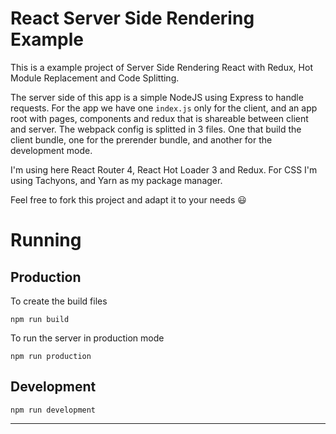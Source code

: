 # React Server Side Rendering Example
This is a example project of Server Side Rendering React with Redux, Hot Module Replacement and Code Splitting.

The server side of this app is a simple NodeJS using Express to handle requests.
For the app we have one `index.js` only for the client, and an app root with pages, components and redux that is shareable between client and server.
The webpack config is splitted in 3 files. One that build the client bundle, one for the prerender bundle, and another for the development mode.

I'm using here React Router 4, React Hot Loader 3 and Redux. For CSS I'm using Tachyons, and Yarn as my package manager.

Feel free to fork this project and adapt it to your needs 😃

# Running
## Production
To create the build files
```
npm run build
```
To run the server in production mode
```
npm run production
```

## Development
```
npm run development
```

---
